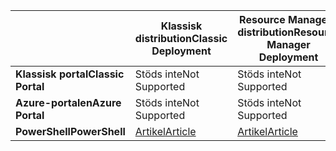 |  | <span data-ttu-id="b6999-101">**Klassisk distribution**</span><span class="sxs-lookup"><span data-stu-id="b6999-101">**Classic Deployment**</span></span> | <span data-ttu-id="b6999-102">**Resource Manager-distribution**</span><span class="sxs-lookup"><span data-stu-id="b6999-102">**Resource Manager Deployment**</span></span> |
| --- | --- | --- |
| <span data-ttu-id="b6999-103">**Klassisk portal**</span><span class="sxs-lookup"><span data-stu-id="b6999-103">**Classic Portal**</span></span> |<span data-ttu-id="b6999-104">Stöds inte</span><span class="sxs-lookup"><span data-stu-id="b6999-104">Not Supported</span></span> |<span data-ttu-id="b6999-105">Stöds inte</span><span class="sxs-lookup"><span data-stu-id="b6999-105">Not Supported</span></span> |
| <span data-ttu-id="b6999-106">**Azure-portalen**</span><span class="sxs-lookup"><span data-stu-id="b6999-106">**Azure Portal**</span></span> |<span data-ttu-id="b6999-107">Stöds inte</span><span class="sxs-lookup"><span data-stu-id="b6999-107">Not Supported</span></span> |<span data-ttu-id="b6999-108">Stöds inte</span><span class="sxs-lookup"><span data-stu-id="b6999-108">Not Supported</span></span> |
| <span data-ttu-id="b6999-109">**PowerShell**</span><span class="sxs-lookup"><span data-stu-id="b6999-109">**PowerShell**</span></span> |[<span data-ttu-id="b6999-110">Artikel</span><span class="sxs-lookup"><span data-stu-id="b6999-110">Article</span></span>](../articles/expressroute/expressroute-howto-coexist-classic.md) |[<span data-ttu-id="b6999-111">Artikel</span><span class="sxs-lookup"><span data-stu-id="b6999-111">Article</span></span>](../articles/expressroute/expressroute-howto-coexist-resource-manager.md) |

